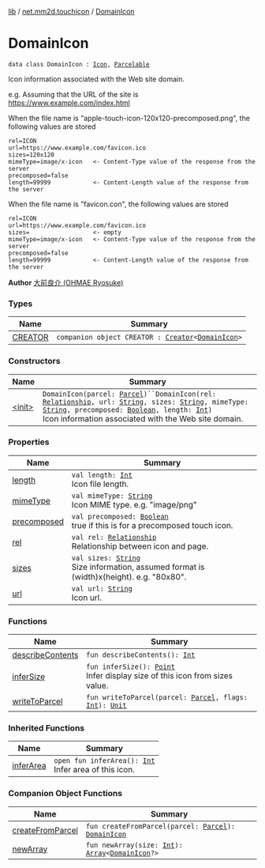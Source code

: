 [lib](../../index.md) / [net.mm2d.touchicon](../index.md) / [DomainIcon](./index.md)

# DomainIcon

`data class DomainIcon : `[`Icon`](../-icon/index.md)`, `[`Parcelable`](https://developer.android.com/reference/android/os/Parcelable.html)

Icon information associated with the Web site domain.

e.g.
Assuming that the URL of the site is https://www.example.com/index.html

When the file name is "apple-touch-icon-120x120-precomposed.png",
the following values are stored

```
rel=ICON
url=https://www.example.com/favicon.ico
sizes=120x120
mimeType=image/x-icon   <- Content-Type value of the response from the server
precomposed=false
length=99999            <- Content-Length value of the response from the server
```

When the file name is "favicon.con",
the following values are stored

```
rel=ICON
url=https://www.example.com/favicon.ico
sizes=                  <- empty
mimeType=image/x-icon   <- Content-Type value of the response from the server
precomposed=false
length=99999            <- Content-Length value of the response from the server
```

**Author**
[大前良介 (OHMAE Ryosuke)](mailto:ryo@mm2d.net)

### Types

| Name | Summary |
|---|---|
| [CREATOR](-c-r-e-a-t-o-r/index.md) | `companion object CREATOR : `[`Creator`](https://developer.android.com/reference/android/os/Parcelable/Creator.html)`<`[`DomainIcon`](./index.md)`>` |

### Constructors

| Name | Summary |
|---|---|
| [&lt;init&gt;](-init-.md) | `DomainIcon(parcel: `[`Parcel`](https://developer.android.com/reference/android/os/Parcel.html)`)``DomainIcon(rel: `[`Relationship`](../-relationship/index.md)`, url: `[`String`](https://kotlinlang.org/api/latest/jvm/stdlib/kotlin/-string/index.html)`, sizes: `[`String`](https://kotlinlang.org/api/latest/jvm/stdlib/kotlin/-string/index.html)`, mimeType: `[`String`](https://kotlinlang.org/api/latest/jvm/stdlib/kotlin/-string/index.html)`, precomposed: `[`Boolean`](https://kotlinlang.org/api/latest/jvm/stdlib/kotlin/-boolean/index.html)`, length: `[`Int`](https://kotlinlang.org/api/latest/jvm/stdlib/kotlin/-int/index.html)`)`<br>Icon information associated with the Web site domain. |

### Properties

| Name | Summary |
|---|---|
| [length](length.md) | `val length: `[`Int`](https://kotlinlang.org/api/latest/jvm/stdlib/kotlin/-int/index.html)<br>Icon file length. |
| [mimeType](mime-type.md) | `val mimeType: `[`String`](https://kotlinlang.org/api/latest/jvm/stdlib/kotlin/-string/index.html)<br>Icon MIME type. e.g. "image/png" |
| [precomposed](precomposed.md) | `val precomposed: `[`Boolean`](https://kotlinlang.org/api/latest/jvm/stdlib/kotlin/-boolean/index.html)<br>true if this is for a precomposed touch icon. |
| [rel](rel.md) | `val rel: `[`Relationship`](../-relationship/index.md)<br>Relationship between icon and page. |
| [sizes](sizes.md) | `val sizes: `[`String`](https://kotlinlang.org/api/latest/jvm/stdlib/kotlin/-string/index.html)<br>Size information, assumed format is (width)x(height). e.g. "80x80". |
| [url](url.md) | `val url: `[`String`](https://kotlinlang.org/api/latest/jvm/stdlib/kotlin/-string/index.html)<br>Icon url. |

### Functions

| Name | Summary |
|---|---|
| [describeContents](describe-contents.md) | `fun describeContents(): `[`Int`](https://kotlinlang.org/api/latest/jvm/stdlib/kotlin/-int/index.html) |
| [inferSize](infer-size.md) | `fun inferSize(): `[`Point`](https://developer.android.com/reference/android/graphics/Point.html)<br>Infer display size of this icon from sizes value. |
| [writeToParcel](write-to-parcel.md) | `fun writeToParcel(parcel: `[`Parcel`](https://developer.android.com/reference/android/os/Parcel.html)`, flags: `[`Int`](https://kotlinlang.org/api/latest/jvm/stdlib/kotlin/-int/index.html)`): `[`Unit`](https://kotlinlang.org/api/latest/jvm/stdlib/kotlin/-unit/index.html) |

### Inherited Functions

| Name | Summary |
|---|---|
| [inferArea](../-icon/infer-area.md) | `open fun inferArea(): `[`Int`](https://kotlinlang.org/api/latest/jvm/stdlib/kotlin/-int/index.html)<br>Infer area of this icon. |

### Companion Object Functions

| Name | Summary |
|---|---|
| [createFromParcel](create-from-parcel.md) | `fun createFromParcel(parcel: `[`Parcel`](https://developer.android.com/reference/android/os/Parcel.html)`): `[`DomainIcon`](./index.md) |
| [newArray](new-array.md) | `fun newArray(size: `[`Int`](https://kotlinlang.org/api/latest/jvm/stdlib/kotlin/-int/index.html)`): `[`Array`](https://kotlinlang.org/api/latest/jvm/stdlib/kotlin/-array/index.html)`<`[`DomainIcon`](./index.md)`?>` |
